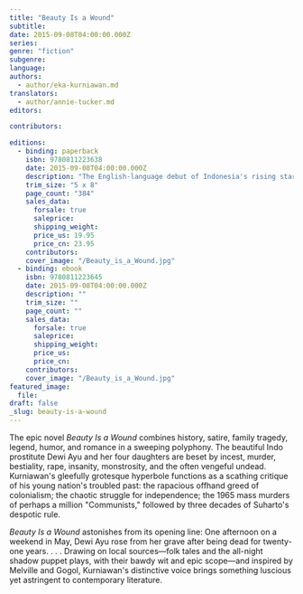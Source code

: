 ```yaml
---
title: "Beauty Is a Wound"
subtitle:
date: 2015-09-08T04:00:00.000Z
series:
genre: "fiction"
subgenre:
language:
authors:
  - author/eka-kurniawan.md
translators:
  - author/annie-tucker.md
editors:

contributors:

editions:
  - binding: paperback
    isbn: 9780811223638
    date: 2015-09-08T04:00:00.000Z
    description: "The English-language debut of Indonesia's rising star "
    trim_size: "5 x 8"
    page_count: "384"
    sales_data:
      forsale: true
      saleprice:
      shipping_weight:
      price_us: 19.95
      price_cn: 23.95
    contributors:
    cover_image: "/Beauty_is_a_Wound.jpg"
  - binding: ebook
    isbn: 9780811223645
    date: 2015-09-08T04:00:00.000Z
    description: ""
    trim_size: ""
    page_count: ""
    sales_data:
      forsale: true
      saleprice:
      shipping_weight:
      price_us:
      price_cn:
    contributors:
    cover_image: "/Beauty_is_a_Wound.jpg"
featured_image:
  file:
draft: false
_slug: beauty-is-a-wound
---
```


The epic novel _Beauty Is a Wound_ combines history, satire, family tragedy, legend, humor, and romance in a sweeping polyphony. The beautiful Indo prostitute Dewi Ayu and her four daughters are beset by incest, murder, bestiality, rape, insanity, monstrosity, and the often vengeful undead. Kurniawan's gleefully grotesque hyperbole functions as a scathing critique of his young nation's troubled past: the rapacious offhand greed of colonialism; the chaotic struggle for independence; the 1965 mass murders of perhaps a million "Communists," followed by three decades of Suharto's despotic rule.

_Beauty Is a Wound_ astonishes from its opening line: One afternoon on a weekend in May, Dewi Ayu rose from her grave after being dead for twenty-one years. . . . Drawing on local sources—folk tales and the all-night shadow puppet plays, with their bawdy wit and epic scope—and inspired by Melville and Gogol, Kurniawan's distinctive voice brings something luscious yet astringent to contemporary literature.

